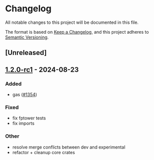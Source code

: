 # Changelog

All notable changes to this project will be documented in this file.

The format is based on [Keep a Changelog](https://keepachangelog.com/en/1.0.0/),
and this project adheres to [Semantic Versioning](https://semver.org/spec/v2.0.0.html).

## [Unreleased]

## [1.2.0-rc1](https://github.com/succinctlabs/sp1/releases/tag/sp1-stark-v1.2.0-rc1) - 2024-08-23

### Added

- gas ([#1354](https://github.com/succinctlabs/sp1/pull/1354))

### Fixed

- fix fptower tests
- fix imports

### Other

- resolve merge conflicts between dev and experimental
- refactor + cleanup core crates
